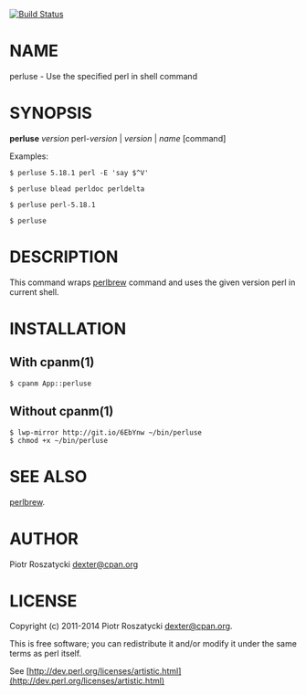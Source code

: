 [![Build Status](https://travis-ci.org/dex4er/perluse.png?branch=master)](https://travis-ci.org/dex4er/perluse)

# NAME

perluse - Use the specified perl in shell command

# SYNOPSIS

__perluse__ _version_
perl-_version_&nbsp;|&nbsp;_version_&nbsp;|&nbsp;_name_
\[command\]

Examples:

    $ perluse 5.18.1 perl -E 'say $^V'

    $ perluse blead perldoc perldelta

    $ perluse perl-5.18.1

    $ perluse

# DESCRIPTION

This command wraps [perlbrew](https://metacpan.org/pod/perlbrew) command and uses the given version perl in
current shell.

# INSTALLATION

## With cpanm(1)

    $ cpanm App::perluse

## Without cpanm(1)

    $ lwp-mirror http://git.io/6EbYnw ~/bin/perluse
    $ chmod +x ~/bin/perluse

# SEE ALSO

[perlbrew](https://metacpan.org/pod/perlbrew).

# AUTHOR

Piotr Roszatycki <dexter@cpan.org>

# LICENSE

Copyright (c) 2011-2014 Piotr Roszatycki <dexter@cpan.org>.

This is free software; you can redistribute it and/or modify it under
the same terms as perl itself.

See [http://dev.perl.org/licenses/artistic.html](http://dev.perl.org/licenses/artistic.html)
